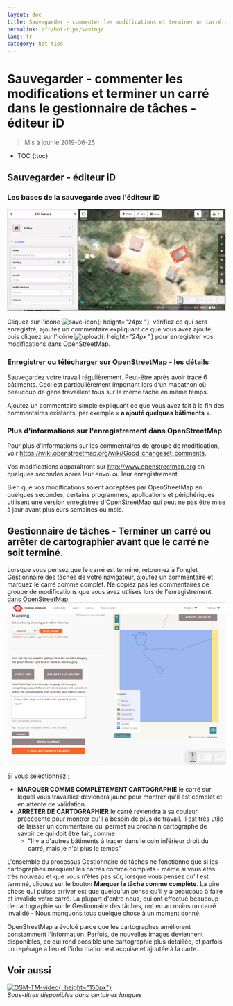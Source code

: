 ```yaml
---
layout: doc
title: Sauvegarder - commenter les modifications et terminer un carré dans le gestionnaire de tâches - éditeur iD
permalink: /fr/hot-tips/saving/
lang: fr
category: hot-tips
---
```


Sauvegarder - commenter les modifications et terminer un carré dans le gestionnaire de tâches - éditeur iD
============

> Mis à jour le 2019-06-25

- TOC
{:toc}

Sauvegarder - éditeur iD
------------------

### Les bases de la sauvegarde avec l'éditeur iD ####

![saving OSM][]


Cliquez sur l'icône ![save-icon]{: height="24px "}, vérifiez ce qui sera enregistré, ajoutez un commentaire expliquant ce que vous avez ajouté, puis cliquez sur l'icône ![upload]{: height="24px "}  pour enregistrer vos modifications dans OpenStreetMap.  

### Enregistrer ou télécharger sur OpenStreetMap - les détails ####

Sauvegardez votre travail régulièrement. Peut-être après avoir tracé 6 bâtiments. Ceci est particulièrement important lors d'un mapathon où beaucoup de gens travaillent tous sur la même tâche en même temps.  

Ajoutez un commentaire simple expliquant ce que vous avez fait à la fin des commentaires existants, par exemple « **a ajouté quelques bâtiments** ».  

### Plus d'informations sur l'enregistrement dans OpenStreetMap ###

Pour plus d'informations sur les commentaires de groupe de modification, voir <https://wiki.openstreetmap.org/wiki/Good_changeset_comments>.  

Vos modifications apparaîtront sur <http://www.openstreetmap.org> en quelques secondes après leur envoi ou leur enregistrement.  

Bien que vos modifications soient acceptées par OpenStreetMap en quelques secondes, certains programmes, applications et périphériques utilisent une version enregistrée d'OpenStreetMap qui peut ne pas être mise à jour avant plusieurs semaines ou mois.  

Gestionnaire de tâches - Terminer un carré ou arrêter de cartographier avant que le carré ne soit terminé.  
-------------------------------------------------------------------

Lorsque vous pensez que le carré est terminé, retournez à l'onglet Gestionnaire des tâches de votre navigateur, ajoutez un commentaire et marquez le carré comme complet. Ne copiez pas les commentaires de groupe de modifications que vous avez utilisés lors de l'enregistrement dans OpenStreetMap.  
![Stop Mapping][]  

Si vous sélectionnez ;

- **MARQUER COMME COMPLÈTEMENT CARTOGRAPHIÉ** le carré sur lequel vous travailliez deviendra jaune pour montrer qu'il est complet et en attente de validation.  
- **ARRÊTER DE CARTOGRAPHIER** le carré reviendra à sa couleur précédente pour montrer qu'il a besoin de plus de travail. Il est très utile de laisser un commentaire qui permet au prochain cartographe de savoir ce qui doit être fait, comme  
    - "Il y a d'autres bâtiments à tracer dans le coin inférieur droit du carré, mais je n'ai plus le temps"  

L'ensemble du processus Gestionnaire de tâches ne fonctionne que si les cartographes marquent les carrés comme complets - même si vous êtes très nouveau et que vous n'êtes pas sûr, lorsque vous pensez qu'il est terminé, cliquez sur le bouton **Marquer la tâche comme complète**. La pire chose qui puisse arriver est que quelqu'un pense qu'il y a beaucoup à faire et invalide votre carré. La plupart d'entre nous, qui ont effectué beaucoup de cartographie sur le Gestionnaire des tâches, ont eu au moins un carré invalidé - Nous manquons tous quelque chose à un moment donné.  

OpenStreetMap a évolué parce que les cartographes améliorent constamment l'information. Parfois, de nouvelles images deviennent disponibles, ce qui rend possible une cartographie plus détaillée, et parfois un repérage a lieu et l'information est acquise et ajoutée à la carte.   

Voir aussi  
---------

[![OSM-TM-video]{: height="150px"}](https://www.youtube.com/watch?v=_feTGQXLf_M&list=PLb9506_-6FMHZ3nwn9heri3xjQKrSq1hN&index=9 "Humanitarian OpenStreetMap Team - Tutoriels vidéo du gestionnaire de tâches")  
*Sous-titres disponibles dans certaines langues*  



[saving OSM]:/images/hot-tips/saving.gif
[keymon]:/images/hot-tips/keymon.png
[Stop Mapping]:/images/hot-tips/20190625-TM-stop-mapping-800px.png
[id issues icon]: /images/hot-tips/id-issues.png
[warn when mapping]: /images/hot-tips/20190625-warn-when-mapping.png
[id issues]: /images/hot-tips/20190625-id-issues.png
[id issues everywhere]: /images/hot-tips/20190625-id-issues-everywhere.png
[save-icon]: /images/beginner/save-icon.png "Icône Sauvegarder"
[upload]: /images/beginner/upload.png "Charger"
[arrow-up]: /images/arrow-up.png
[OSM-TM-video]: /images/hot-tips/OSM-TM-video.png "Humanitarian OpenStreetMap Team - Tutoriels video du Tasking Manager"